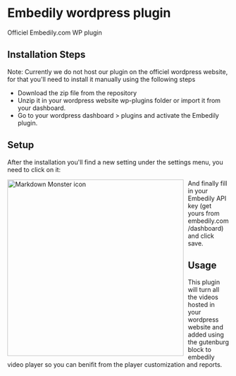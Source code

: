 # Embedily wordpress plugin
Officiel Embedily.com WP plugin

## Installation Steps

Note: Currently we do not host our plugin on the officiel wordpress website, for that you'll need to install it manually using the following steps

- Download the zip file from the repository
- Unzip it in your wordpress website wp-plugins folder or import it from your dashboard.
- Go to your wordpress dashboard > plugins and activate the Embedily plugin.

## Setup

After the installation you'll find a new setting under the settings menu, you need to click on it:

<img src="https://user-images.githubusercontent.com/15586492/128640269-7a4a1f24-0a52-4710-9036-744c29318fb6.png"
     alt="Markdown Monster icon"
     width="400"
     style="float: left; margin-right: 10px;" />
     
     
And finally fill in your Embedily API key (get yours from embedily.com/dashboard) and click save.

## Usage

This plugin will turn all the videos hosted in your wordpress website and added using the gutenburg block to embedily video player so you can benifit from the player customization and reports. 
